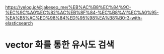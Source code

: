 

https://velog.io/@jakeseo_me/%EB%AC%B8%EC%84%9C-%EC%9C%A0%EC%82%AC%EB%8F%84-%EC%B8%A1%EC%A0%95-%EA%B5%AC%ED%98%84%ED%95%98%EA%B8%B0-3-with-elasticsearch


# vector 화를 통한 유사도 검색

